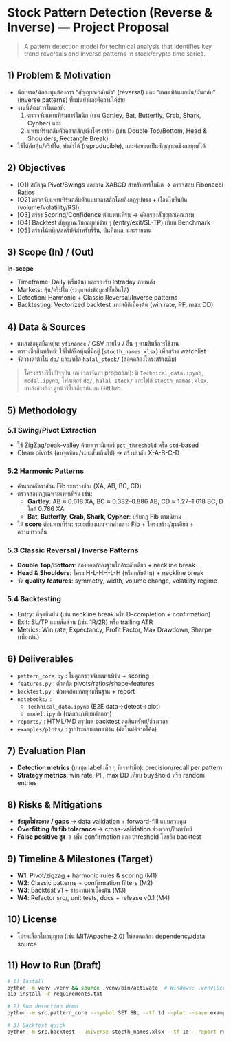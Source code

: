 # Stock Pattern Detection (Reverse & Inverse) — Project Proposal

> A pattern detection model for technical analysis that identifies key trend reversals and inverse patterns in stock/crypto time series.

## 1) Problem & Motivation
- นักเทรด/นักลงทุนต้องการ “สัญญาณกลับตัว” (reversal) และ “แพทเทิร์นผกผัน/ผันกลับ” (inverse patterns) ที่แม่นยำและตีความได้ง่าย
- งานนี้ต้องการโมเดลที่:
  1) ตรวจจับแพทเทิร์นฮาร์โมนิก (เช่น Gartley, Bat, Butterfly, Crab, Shark, Cypher) และ
  2) แพทเทิร์นกลับตัวคลาสสิก/เชิงโครงสร้าง (เช่น Double Top/Bottom, Head & Shoulders, Rectangle Break)
- ใช้ได้กับหุ้น/คริปโต, ทำซ้ำได้ (reproducible), และต่อยอดเป็นสัญญาณเชิงกลยุทธ์ได้

## 2) Objectives
- [O1] สกัดจุด Pivot/Swings และวาด XABCD สำหรับฮาร์โมนิก → ตรวจสอบ Fibonacci Ratios
- [O2] ตรวจจับแพทเทิร์นกลับตัวแบบคลาสสิกโดยอิงกฎรูปทรง + เงื่อนไขยืนยัน (volume/volatility/RSI)
- [O3] สร้าง Scoring/Confidence ต่อแพทเทิร์น → คัดกรองสัญญาณคุณภาพ
- [O4] Backtest สัญญาณกับกลยุทธ์ง่าย ๆ (entry/exit/SL-TP) เทียบ Benchmark
- [O5] สร้างโน้ตบุ๊ก/สคริปต์สำหรับรีรัน, บันทึกผล, และรายงาน

## 3) Scope (In) / (Out)
**In-scope**
- Timeframe: Daily (เริ่มต้น) และรองรับ Intraday ภายหลัง
- Markets: หุ้น/คริปโต (ระบุแหล่งข้อมูลปลั๊กอินได้)
- Detection: Harmonic + Classic Reversal/Inverse patterns
- Backtesting: Vectorized backtest และสถิติเบื้องต้น (win rate, PF, max DD)

## 4) Data & Sources
- แหล่งข้อมูลยืดหยุ่น: `yfinance` / CSV ภายใน / อื่น ๆ ตามสิทธิ์การใช้งาน
- ตารางชื่อสินทรัพย์: ใช้ไฟล์ชื่อหุ้นที่มีอยู่ (`stocth_names.xlsx`) เพื่อสร้าง watchlist
- จัดวางดาต้าใน `db/` และ/หรือ `halal_stock/` (สอดคล้องโครงสร้างเดิม)

> โครงสร้างรีโปปัจจุบัน (ณ เวลาจัดทำ proposal): มี `Technical_data.ipynb`, `model.ipynb`, โฟลเดอร์ `db/`, `halal_stock/` และไฟล์ `stocth_names.xlsx`.  
> แหล่งอ้างอิง: ดูหน้ารีโปเดียวกันบน GitHub.  

## 5) Methodology

### 5.1 Swing/Pivot Extraction
- ใช้ ZigZag/peak-valley ด้วยพารามิเตอร์ `pct_threshold` หรือ `std`-based
- Clean pivots (ลบจุดซ้อน/ระยะสั้นเกินไป) → สร้างลำดับ X-A-B-C-D

### 5.2 Harmonic Patterns
- คำนวณอัตราส่วน Fib ระหว่างช่วง (XA, AB, BC, CD)
- ตรวจสอบกฎเฉพาะแพทเทิร์น เช่น:
  - **Gartley**: AB ≈ 0.618 XA, BC ≈ 0.382–0.886 AB, CD ≈ 1.27–1.618 BC, D ใกล้ 0.786 XA
  - **Bat, Butterfly, Crab, Shark, Cypher**: ปรับกฎ Fib ตามนิยาม
- ให้ **score** ต่อแพทเทิร์น: ระยะเบี่ยงเบนจากค่ากลาง Fib + โครงสร้าง/มุมเอียง + ความยาวคลื่น

### 5.3 Classic Reversal / Inverse Patterns
- **Double Top/Bottom**: สองยอด/สองฐานใกล้ระดับเดียว + neckline break
- **Head & Shoulders**: โครง H-L-HH-L-H (หรือกลับด้าน) + neckline break
- วัด **quality features**: symmetry, width, volume change, volatility regime

### 5.4 Backtesting
- Entry: ที่จุดยืนยัน (เช่น neckline break หรือ D-completion + confirmation)
- Exit: SL/TP แบบสัดส่วน (เช่น 1R/2R) หรือ trailing ATR
- Metrics: Win rate, Expectancy, Profit Factor, Max Drawdown, Sharpe (เบื้องต้น)

## 6) Deliverables
- `pattern_core.py` : โมดูลตรวจจับแพทเทิร์น + scoring
- `features.py` : ตัวสกัด pivots/ratios/shape-features
- `backtest.py` : ตัวทดสอบกลยุทธ์พื้นฐาน + report
- `notebooks/` : 
  - `Technical_data.ipynb` (E2E data→detect→plot)
  - `model.ipynb` (ทดลอง/เทียบอัลกอฯ)
- `reports/` : HTML/MD สรุปผล backtest ต่อสินทรัพย์/ช่วงเวลา
- `examples/plots/` : รูปประกอบแพทเทิร์น (อัตโนมัติจากโค้ด)


## 7) Evaluation Plan
- **Detection metrics** (บนชุด label เล็ก ๆ ที่เราทำมือ): precision/recall per pattern
- **Strategy metrics**: win rate, PF, max DD เทียบ buy&hold หรือ random entries

## 8) Risks & Mitigations
- **ข้อมูลไม่สะอาด / gaps** → data validation + forward-fill แบบควบคุม
- **Overfitting กับ fib tolerance** → cross-validation ช่วงเวลา/สินทรัพย์
- **False positive สูง** → เพิ่ม confirmation และ threshold โดยอิง backtest

## 9) Timeline & Milestones (Target)
- **W1**: Pivot/zigzag + harmonic rules & scoring (M1)
- **W2**: Classic patterns + confirmation filters (M2)
- **W3**: Backtest v1 + รายงานผลเบื้องต้น (M3)
- **W4**: Refactor src/, unit tests, docs + release v0.1 (M4)

## 10) License
- โปรดเลือกใบอนุญาต (เช่น MIT/Apache-2.0) ให้สอดคล้อง dependency/data source

## 11) How to Run (Draft)
```bash
# 1) Install
python -m venv .venv && source .venv/bin/activate  # Windows: .venv\Scripts\activate
pip install -r requirements.txt

# 2) Run detection demo
python -m src.pattern_core --symbol SET:BBL --tf 1d --plot --save examples/plots/

# 3) Backtest quick
python -m src.backtest --universe stocth_names.xlsx --tf 1d --report reports/
